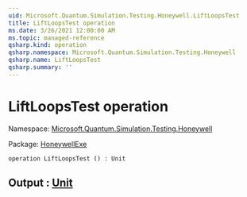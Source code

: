 ```yaml
---
uid: Microsoft.Quantum.Simulation.Testing.Honeywell.LiftLoopsTest
title: LiftLoopsTest operation
ms.date: 3/26/2021 12:00:00 AM
ms.topic: managed-reference
qsharp.kind: operation
qsharp.namespace: Microsoft.Quantum.Simulation.Testing.Honeywell
qsharp.name: LiftLoopsTest
qsharp.summary: ''
---
```


# LiftLoopsTest operation

Namespace: [Microsoft.Quantum.Simulation.Testing.Honeywell](xref:Microsoft.Quantum.Simulation.Testing.Honeywell)

Package: [HoneywellExe](https://nuget.org/packages/HoneywellExe)




```qsharp
operation LiftLoopsTest () : Unit
```


## Output : [Unit](xref:microsoft.quantum.lang-ref.unit)

